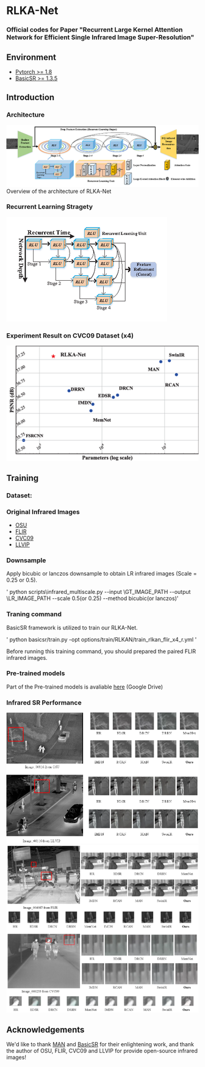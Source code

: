 # RLKA-Net 

### Official codes for Paper "Recurrent Large Kernel Attention Network for Efficient Single Infrared Image Super-Resolution" 

## Environment 
- [Pytorch >= 1.8](https://pytorch.org/)
- [BasicSR >= 1.3.5](https://github.com/xinntao/BasicSR-examples/blob/master/README.md)

## Introduction 
### Architecture 
![image](https://github.com/ZedFm/RLKA-Net/blob/main/scripts/git_images/pic_arc.png) Overview of the architecture of RLKA-Net 

### Recurrent Learning Stragety
![image](https://github.com/ZedFm/RLKA-Net/blob/main/scripts/git_images/RLS3.png) 

### Experiment Result on CVC09 Dataset (x4)
![image](https://github.com/ZedFm/RLKA-Net/blob/main/scripts/git_images/result.png)

## Training
### Dataset:
### Original Infrared Images
- [OSU](http://vcipl-okstate.org/pbvs/bench/Data/01/download.html) 
- [FLIR](https://www.flir.com/oem/adas/adas-dataset-form/)
- [CVC09](http://adas.cvc.uab.es/elektra/enigma-portfolio/item-1/)
- [LLVIP](https://bupt-ai-cz.github.io/LLVIP/) 
### Downsample
Apply bicubic or lanczos downsample to obtain LR infrared images (Scale = 0.25 or 0.5).

' python scripts\infrared_multiscale.py --input \GT_IMAGE_PATH --output \LR_IMAGE_PATH --scale 0.5(or 0.25) --method bicubic(or lanczos)'
### Traning command
BasicSR framework is utilized to train our RLKA-Net.

' python basicsr/train.py -opt options/train/RLKAN/train_rlkan_flir_x4_r.yml '

Before running this training command, you should prepared the paired FLIR infrared images.

### Pre-trained models
Part of the Pre-trained models is avaliable [here](https://drive.google.com/file/d/1phi_J5IOHf4vEk8V6vriuGsntSkiqYAG/view?usp=sharing) (Google Drive)

### Infrared SR Performance
![image](https://github.com/ZedFm/RLKA-Net/blob/main/scripts/git_images/result_pic1.png)
![image](https://github.com/ZedFm/RLKA-Net/blob/main/scripts/git_images/result_pic2.png)


## Acknowledgements
We'd like to thank [MAN](https://github.com/icandle/MAN) and [BasicSR](https://github.com/XPixelGroup/BasicSR) for their enlightening work, and thank the author of OSU, FLIR, CVC09 and LLVIP for provide open-source infrared images!
